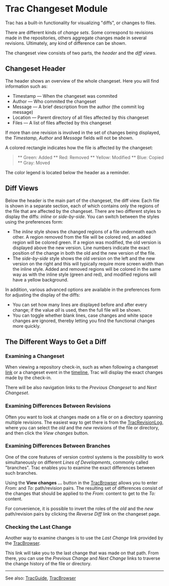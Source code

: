 # Trac Changeset Module


Trac has a built-in functionality for visualizing "diffs", or changes to files.


There are different kinds of *change sets*.  Some correspond to revisions made in the repositories, others aggregate changes made in several revisions. Ultimately, any kind of difference can be shown.


The changeset view consists of two parts, the *header* and the *diff views*.

## Changeset Header


The header shows an overview of the whole changeset.
Here you will find information such as:

- Timestamp — When the changeset was commited
- Author — Who commited the changeset
- Message — A brief description from the author (the commit log message)
- Location — Parent directory of all files affected by this changeset
- Files — A list of files affected by this changeset


If more than one revision is involved in the set of changes being displayed, the *Timestamp*, *Author* and *Message* fields will not be shown.


A colored rectangle indicates how the file is affected by the changeset:
 

> ** Green: Added 
> ** Red: Removed 
> ** Yellow: Modified 
> ** Blue: Copied 
> ** Gray: Moved 


The color legend is located below the header as a reminder.

## Diff Views


Below the header is the main part of the changeset, the diff view. Each file is shown in a separate section, each of which contains only the regions of the file that are affected by the changeset. There are two different styles to display the diffs: *inline* or *side-by-side*. You can switch between the styles using the preferences form:

- The *inline* style shows the changed regions of a file underneath each other. A region removed from the file will be colored red, an added region will be colored green. If a region was modified, the old version is displayed above the new version. Line numbers indicate the exact position of the change in both the old and the new version of the file.
- The *side-by-side* style shows the old version on the left and the new version on the right and this will typically require more screen width than the inline style. Added and removed regions will be colored in the same way as with the inline style (green and red), and modified regions will have a yellow background.


In addition, various advanced options are available in the preferences form for adjusting the display of the diffs:

- You can set how many lines are displayed before and after every change; if the value *all* is used, then the full file will be shown.
- You can toggle whether blank lines, case changes and white space changes are ignored, thereby letting you find the functional changes more quickly.

## The Different Ways to Get a Diff

### Examining a Changeset


When viewing a repository check-in, such as when following a changeset [link](trac-links) or a changeset event in the [timeline](trac-timeline), Trac will display the exact changes made by the check-in.


There will be also navigation links to the *Previous Changeset* to and *Next Changeset*.

### Examining Differences Between Revisions


Often you want to look at changes made on a file or on a directory spanning multiple revisions. The easiest way to get there is from the [TracRevisionLog](trac-revision-log), where you can select the *old* and the *new* revisions of the file or directory, and then click the *View changes* button.

### Examining Differences Between Branches


One of the core features of version control systems is the possibility to work simultaneously on different *Lines of Developments*, commonly called "branches". Trac enables you to examine the exact differences between such branches.


Using the **View changes ...** button in the [TracBrowser](trac-browser) allows you to enter *From:* and *To:* path/revision pairs. The resulting set of differences consist of the changes that should be applied to the *From:* content to get to the *To:* content.


For convenience, it is possible to invert the roles of the *old* and the *new* path/revision pairs by clicking the *Reverse Diff* link on the changeset page.

### Checking the Last Change


Another way to examine changes is to use the *Last Change* link provided by the [TracBrowser](trac-browser).


This link will take you to the last change that was made on that path. From there, you can use the *Previous Change* and *Next Change* links to traverse the change history of the file or directory.

---


See also: [TracGuide](trac-guide), [TracBrowser](trac-browser)